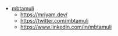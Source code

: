 - [mbtamuli](https://github.com/mbtamuli)
  - https://mriyam.dev/
  - https://twitter.com/mbtamuli
  - https://www.linkedin.com/in/mbtamuli
